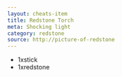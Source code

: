 ```yaml
---
layout: cheats-item
title: Redstone Torch
meta: Shocking light
category: redstone
source: http://picture-of-redstone
---
```

- 1xstick
- 1xredstone
